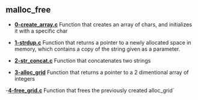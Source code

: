 ## malloc\_free

- **[0-create_array.c](https://github.com/vlldnt/holbertonschool-low_level_programming/blob/main/malloc_free/0-create_array.c)** Function that creates an array of chars, and initializes it with a specific char

- **[1-strdup.c](https://github.com/vlldnt/holbertonschool-low_level_programming/blob/main/malloc_free/1-strdup.c)** Function that returns a pointer to a newly allocated space in memory, which contains a copy of the string given as a parameter.

- **[2-str_concat.c](https://github.com/vlldnt/holbertonschool-low_level_programming/blob/main/malloc_free/2-str_concat.c)** Function that concatenates two strings

- **[3-alloc_grid](https://github.com/vlldnt/holbertonschool-low_level_programming/blob/main/malloc_free/3-alloc_grid.c)** Function that returns a pointer to a 2 dimentional array of integers

-**[4-free_grid.c](https://github.com/vlldnt/holbertonschool-low_level_programming/blob/main/malloc_free/4-free_grid.c)** Function that frees the previously created alloc\_grid`
